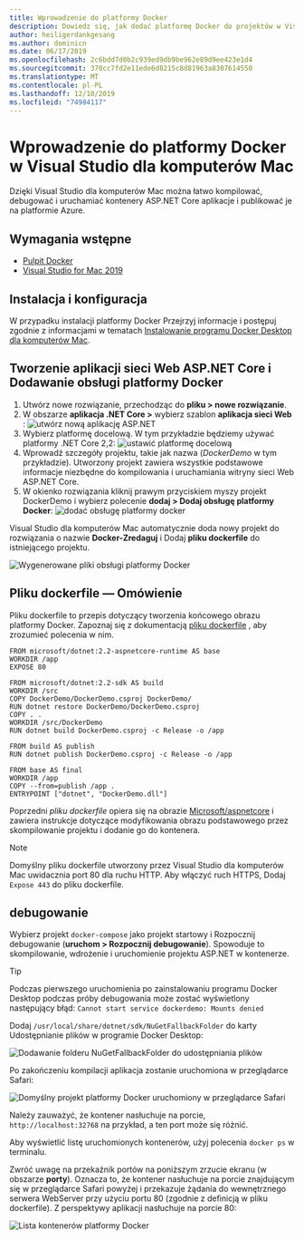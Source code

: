 ```yaml
---
title: Wprowadzenie do platformy Docker
description: Dowiedz się, jak dodać platformę Docker do projektów w Visual Studio dla komputerów Mac
author: heiligerdankgesang
ms.author: dominicn
ms.date: 06/17/2019
ms.openlocfilehash: 2c6bdd7d0b2c939ed9db9be962e89d9ee423e1d4
ms.sourcegitcommit: 370cc7fd2e11ede6d8215c8d81963a8307614550
ms.translationtype: MT
ms.contentlocale: pl-PL
ms.lasthandoff: 12/10/2019
ms.locfileid: "74984117"
---
```

# <a name="get-started-with-docker-in-visual-studio-for-mac"></a>Wprowadzenie do platformy Docker w Visual Studio dla komputerów Mac

Dzięki Visual Studio dla komputerów Mac można łatwo kompilować, debugować i uruchamiać kontenery ASP.NET Core aplikacje i publikować je na platformie Azure.

## <a name="prerequisites"></a>Wymagania wstępne

* [Pulpit Docker](https://hub.docker.com/editions/community/docker-ce-desktop-mac)
* [Visual Studio for Mac 2019](https://visualstudio.microsoft.com/vs/mac)

## <a name="installation-and-setup"></a>Instalacja i konfiguracja

W przypadku instalacji platformy Docker Przejrzyj informacje i postępuj zgodnie z informacjami w tematach [Instalowanie programu Docker Desktop dla komputerów Mac](https://docs.docker.com/docker-for-mac/install/).

## <a name="creating-an-aspnet-core-web-application-and-adding-docker-support"></a>Tworzenie aplikacji sieci Web ASP.NET Core i Dodawanie obsługi platformy Docker

1. Utwórz nowe rozwiązanie, przechodząc do **pliku > nowe rozwiązanie**.
1. W obszarze **aplikacja .NET Core >** wybierz szablon **aplikacja sieci Web** : ![utwórz nową aplikację ASP.NET](media/docker-quickstart-1.png)
1. Wybierz platformę docelową. W tym przykładzie będziemy używać platformy .NET Core 2,2: ![ustawić platformę docelową](media/docker-quickstart-2.png)
1. Wprowadź szczegóły projektu, takie jak nazwa (_DockerDemo_ w tym przykładzie). Utworzony projekt zawiera wszystkie podstawowe informacje niezbędne do kompilowania i uruchamiania witryny sieci Web ASP.NET Core.
1. W okienko rozwiązania kliknij prawym przyciskiem myszy projekt DockerDemo i wybierz polecenie **dodaj > Dodaj obsługę platformy Docker**: ![dodać obsługę platformy docker](media/docker-quickstart-3.png)

Visual Studio dla komputerów Mac automatycznie doda nowy projekt do rozwiązania o nazwie **Docker-Zredaguj** i Dodaj **pliku dockerfile** do istniejącego projektu.

![Wygenerowane pliki obsługi platformy Docker](media/docker-quickstart-4.png)

## <a name="dockerfile-overview"></a>Pliku dockerfile — Omówienie

Pliku dockerfile to przepis dotyczący tworzenia końcowego obrazu platformy Docker. Zapoznaj się z dokumentacją [pliku dockerfile](https://docs.docker.com/engine/reference/builder/) , aby zrozumieć polecenia w nim.

```
FROM microsoft/dotnet:2.2-aspnetcore-runtime AS base
WORKDIR /app
EXPOSE 80

FROM microsoft/dotnet:2.2-sdk AS build
WORKDIR /src
COPY DockerDemo/DockerDemo.csproj DockerDemo/
RUN dotnet restore DockerDemo/DockerDemo.csproj
COPY . .
WORKDIR /src/DockerDemo
RUN dotnet build DockerDemo.csproj -c Release -o /app

FROM build AS publish
RUN dotnet publish DockerDemo.csproj -c Release -o /app

FROM base AS final
WORKDIR /app
COPY --from=publish /app .
ENTRYPOINT ["dotnet", "DockerDemo.dll"]
```

Poprzedni *pliku dockerfile* opiera się na obrazie [Microsoft/aspnetcore](https://hub.docker.com/r/microsoft/aspnetcore/) i zawiera instrukcje dotyczące modyfikowania obrazu podstawowego przez skompilowanie projektu i dodanie go do kontenera.

> [!NOTE]
> Domyślny pliku dockerfile utworzony przez Visual Studio dla komputerów Mac uwidacznia port 80 dla ruchu HTTP. Aby włączyć ruch HTTPS, Dodaj `Expose 443` do pliku dockerfile.

## <a name="debugging"></a>debugowanie

Wybierz projekt `docker-compose` jako projekt startowy i Rozpocznij debugowanie (**uruchom > Rozpocznij debugowanie**). Spowoduje to skompilowanie, wdrożenie i uruchomienie projektu ASP.NET w kontenerze.

> [!TIP]
> Podczas pierwszego uruchomienia po zainstalowaniu programu Docker Desktop podczas próby debugowania może zostać wyświetlony następujący błąd: `Cannot start service dockerdemo: Mounts denied`
>
> Dodaj `/usr/local/share/dotnet/sdk/NuGetFallbackFolder` do karty Udostępnianie plików w programie Docker Desktop:
>
> ![Dodawanie folderu NuGetFallbackFolder do udostępniania plików](media/docker-quickstart-5.png)

Po zakończeniu kompilacji aplikacja zostanie uruchomiona w przeglądarce Safari:

![Domyślny projekt platformy Docker uruchomiony w przeglądarce Safari](media/docker-quickstart-6.png)

Należy zauważyć, że kontener nasłuchuje na porcie, `http://localhost:32768` na przykład, a ten port może się różnić.

Aby wyświetlić listę uruchomionych kontenerów, użyj polecenia `docker ps` w terminalu.

Zwróć uwagę na przekaźnik portów na poniższym zrzucie ekranu (w obszarze **porty**). Oznacza to, że kontener nasłuchuje na porcie znajdującym się w przeglądarce Safari powyżej i przekazuje żądania do wewnętrznego serwera WebServer przy użyciu portu 80 (zgodnie z definicją w pliku dockerfile). Z perspektywy aplikacji nasłuchuje na porcie 80:

![Lista kontenerów platformy Docker](media/docker-quickstart-7.png)
